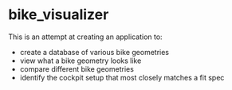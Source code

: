 # bike_visualizer

This is an attempt at creating an application to:

- create a database of various bike geometries
- view what a bike geometry looks like
- compare different bike geometries
- identify the cockpit setup that most closely matches a fit spec
